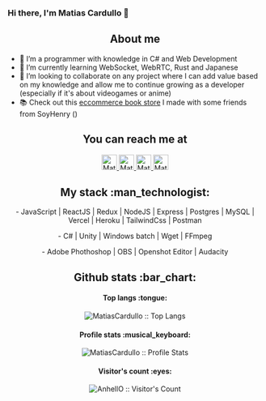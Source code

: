 ### Hi there, I'm Matias Cardullo 👋

<h2 align="center">About me</h2>

<!-- 🔭 I’m currently working on ... -->
- 🔭 I’m a programmer with knowledge in C# and Web Development
- 🌱 I’m currently learning WebSocket, WebRTC, Rust and Japanese
- 👯 I’m looking to collaborate on any project where I can add value based on my knowledge and allow me to continue growing as a developer (especially if it's about videogames or anime)
- 📚 Check out this <a href="https://e-knows.herokuapp.com">eccommerce book store</a> I made with some friends from SoyHenry ()
<!-- 🤔 I’m looking for help with ... -->

<h2 align="center">You can reach me at</h2>

<p align="center">
  <a href="mailto:cardullo.matias.97@gmail.com">
    <img src="https://www.vectorlogo.zone/logos/gmail/gmail-tile.svg" alt="Matias Cardullo's Gmail" height="30" width="30">
  </a>

  <a href="https://www.linkedin.com/in/matiascardullo/">
    <img src="https://www.vectorlogo.zone/logos/linkedin/linkedin-icon.svg" alt="Matias Cardullo's LinkedIn Profile" height="30" width="30">
  </a>

  <a href="https://es.stackoverflow.com/users/89530/shadow">
    <img src="https://www.vectorlogo.zone/logos/stackoverflow/stackoverflow-icon.svg" alt="Matias Cardullo's Stack Overflow Profile" height="30" width="30">
  </a>

  <a href="https://gitlab.com/MatiasCardullo">
    <img src="https://www.vectorlogo.zone/logos/gitlab/gitlab-icon.svg" alt="Matias Cardullo's GitLab Profile" height="30" width="30">
  </a>
</p>

<h2 align="center">My stack :man_technologist:</h2>

<p align="center">- JavaScript | ReactJS | Redux | NodeJS | Express | Postgres | MySQL | Vercel | Heroku | TailwindCss | Postman</p>
<p align="center">- C# | Unity | Windows batch | Wget | FFmpeg</p>
<p align="center">- Adobe Phothoshop | OBS | Openshot Editor | Audacity </p>

<h2 align="center">Github stats :bar_chart:</h2>

<h4 align="center">Top langs :tongue:</h4>

<p align="center"><img src="https://github-readme-stats.vercel.app/api/top-langs/?username=MatiasCardullo&langs_count=10&theme=tokyonight&layout=compact" alt="MatiasCardullo :: Top Langs" /></p>

<h4 align="center">Profile stats :musical_keyboard:</h4>

<p align="center"><img src="https://github-readme-stats.vercel.app/api?username=MatiasCardullo&show_icons=true&theme=synthwave" alt="MatiasCardullo :: Profile Stats" /></p>
<!--
<p align="center"><img src="https://thumbs.gfycat.com/GoodnaturedFondGaur-size_restricted.gif" alt="Synthwave" height="300" width="500"></p>-->

<h4 align="center">Visitor's count :eyes:</h4>

<p align="center"><img src="https://profile-counter.glitch.me/{MatiasCardullo}/count.svg" alt="AnhellO :: Visitor's Count" /></p>
